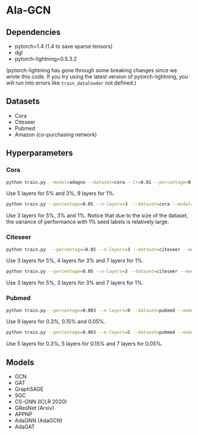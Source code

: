 # Ala-GCN

## Dependencies

- pytorch=1.4 (1.4 to save sparse tensors)
- dgl
- pytorch-lightning=0.5.3.2

(pytorch-lightning has gone through some breaking changes since we wrote this code. If you try using the latest version of pytorch-lightning, you will run into errors like `train_dataloader` not defined.) 


## Datasets

- Cora
- Citeseer
- Pubmed
- Amazon (co-purchasing network) 


## Hyperparameters 

### Cora 
```bash
python train.py --model=adagnn --dataset=cora --lr=0.01 --percentage=0.05 --n-layers=5 --dropout=0.5 --weight-decay=5e-6 --n-hidden=16 --n-epochs=200 --self-loop

```
Use 5 layers for 5% and 3%, 9 layers for 1%.

```bash
python train.py --percentage=0.05 --n-layers=3  --dataset=cora --model=adagat --lr=0.005 --dropout=0.6 --weight-decay=5.00E-04 --n-hidden=8 --n-epochs=300 --self-loop
```
Use 3 layers for 5%, 3% and 1%.
Notice that due to the size of the dataset, the variance of performance with 1% seed labels is relatively large. 

### Citeseer 

```bash
python train.py  --percentage=0.05 --n-layers=3 --dataset=citeseer --model=adagnn --lr=0.01 --dropout=0.5 --weight-decay=5.00E-06 --n-hidden=16 --n-epochs=200 --self-loop
```
Use 3 layers for 5%, 4 layers for 3% and 7 layers for 1%.

```bash
python train.py --percentage=0.05 --n-layers=3 --dataset=citeseer --model=adagat --lr=0.005 --dropout=0.8 --weight-decay=5.00E-04 --n-hidden=8 --n-epochs=300 --self-loop
```
Use 3 layers for 5%, 3 layers for 3% and 7 layers for 1%.

### Pubmed 
```bash
python train.py --percentage=0.003 --n-layers=9 --dataset=pubmed --model=adagnn --lr=0.01 --dropout=0.5 --weight-decay=5.00E-06 --n-hidden=16 --n-epochs=500 --self-loop
```
Use 9 layers for 0.3%, 0.15% and 0.05%.

```bash
python train.py --percentage=0.003 --n-layers=5 --dataset=pubmed --model=adagat --lr=0.005 --dropout=0.5 --weight-decay=5.00E-04 --n-hidden=16 --n-epochs=500' --self-loop
```
Use 5 layers for 0.3%, 5 layers for 0.15% and 7 layers for 0.05%.

## Models

- GCN
- GAT
- GraphSAGE
- SGC
- CS-GNN (ICLR 2020)
- GResNet (Arxiv)
- APPNP
- AdaGNN (AdaGCN)
- AdaGAT
